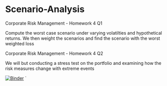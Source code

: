 # Scenario-Analysis

Corporate Risk Management - Homework 4 Q1 

Compute the worst case scenario under varying volatilties and hypothetical returns. 
We then weight the scenarios and find the scenario with the worst weighted loss 

Corporate Risk Management - Homework 4 Q2 

We will but conducting a stress test on the portfolio and examining how the risk measures change with extreme events 

[![Binder](http://mybinder.org/badge.svg)](http://mybinder.org:/repo/malctaylor15/scenario-analysis)
`
